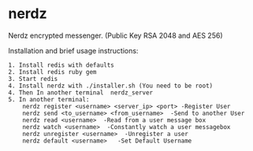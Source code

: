 nerdz
=====

Nerdz encrypted messenger. (Public Key RSA 2048 and AES 256)

Installation and brief usage instructions:

	1. Install redis with defaults
	2. Install redis ruby gem
	3. Start redis
	4. Install nerdz with ./installer.sh (You need to be root)
	4. Then In another terminal  nerdz_server
	5. In another terminal: 
		nerdz register <username> <server_ip> <port> -Register User
		nerdz send <to_username> <from_username>  -Send to another User
		nerdz read <username>  -Read from a user message box
		nerdz watch <username>  -Constantly watch a user messagebox
		nerdz unregister <username>  -Unregister a user
		nerdz default <username>   -Set Default Username



	
